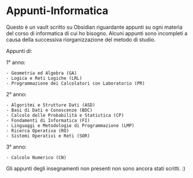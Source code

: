 # Appunti-Informatica
Questo è un vault scritto su Obsidian riguardante appunti su ogni materia del corso di informatica di cui ho bisogno. Alcuni appunti sono incompleti a causa della successiva riorganizzazione del metodo di studio.

Appunti di:

1° anno:

	- Geometria ed Algebra (GA)
 	- Logica e Reti Logiche (LRL)
  	- Programmazione dei Calcolatori con Laboratorio (PR)
2° anno:

	- Algoritmi e Strutture Dati (ASD)
 	- Basi di Dati e Conoscenze (BDC)
  	- Calcolo delle Probabilità e Statistica (CP)
   	- Fondamenti di Informatica (FI)
    - Linguaggi e Metodologie di Programmazione (LMP)
    - Ricerca Operativa (RO)
    - Sistemi Operativi e Reti (SOR)
3° anno:

	- Calcolo Numerico (CN)
 
 Gli appunti degli insegnamenti non presenti non sono ancora stati scritti. 
 :)
